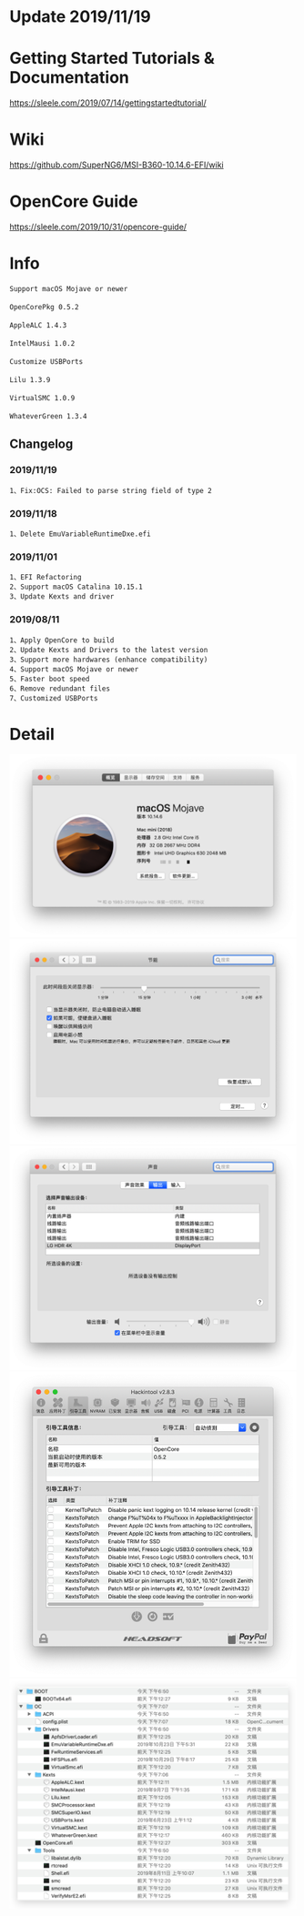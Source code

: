 # Update 2019/11/19

# Getting Started Tutorials & Documentation
https://sleele.com/2019/07/14/gettingstartedtutorial/

# Wiki

https://github.com/SuperNG6/MSI-B360-10.14.6-EFI/wiki

# OpenCore Guide

https://sleele.com/2019/10/31/opencore-guide/

# Info

    
    Support macOS Mojave or newer

    OpenCorePkg 0.5.2
    
    AppleALC 1.4.3
    
    IntelMausi 1.0.2
    
    Customize USBPorts

    Lilu 1.3.9

    VirtualSMC 1.0.9
    
    WhateverGreen 1.3.4
    
    
## Changelog

### 2019/11/19

    1、Fix:OCS: Failed to parse string field of type 2

### 2019/11/18

    1、Delete EmuVariableRuntimeDxe.efi

### 2019/11/01

    1、EFI Refactoring
    2、Support macOS Catalina 10.15.1
    3、Update Kexts and driver

### 2019/08/11

    1、Apply OpenCore to build
    2、Update Kexts and Drivers to the latest version
    3、Support more hardwares (enhance compatibility)
    4、Support macOS Mojave or newer
    5、Faster boot speed
    6、Remove redundant files
    7、Customized USBPorts
  

# Detail
![](https://github.com/SuperNG6/pic/blob/master/OpenCore/Xnip2019-11-01_19-37-52.png)
![](https://github.com/SuperNG6/pic/blob/master/OpenCore/Xnip2019-11-01_19-37-58.png)
![](https://github.com/SuperNG6/pic/blob/master/OpenCore/Xnip2019-11-01_19-41-00.png)
![](https://github.com/SuperNG6/pic/blob/master/OpenCore/Xnip2019-11-01_19-13-51.png)
![](https://github.com/SuperNG6/pic/blob/master/OpenCore/Xnip2019-11-01_19-15-25.png)


